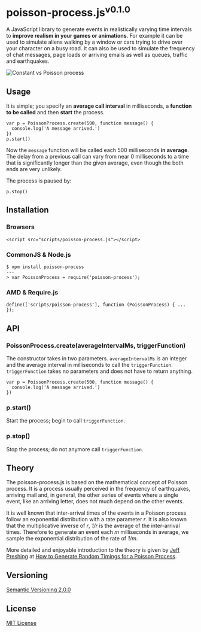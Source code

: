 # poisson-process.js<sup>v0.1.0</sup>

A JavaScript library to generate events in realistically varying time intervals to __improve realism in your games or animations__. For example it can be used to simulate aliens walking by a window or cars trying to drive over your character on a busy road. It can also be used to simulate the frequency of chat messages, page loads or arriving emails as well as queues, traffic and earthquakes.

![Constant vs Poisson process](../master/doc/cars.gif?raw=true)

## Usage

It is simple; you specify an __average call interval__ in milliseconds, a __function to be called__ and then __start__ the process.

    var p = PoissonProcess.create(500, function message() {
      console.log('A message arrived.')
    })
    p.start()

Now the `message` function will be called each 500 milliseconds __in average__. The delay from a previous call can vary from near 0 milliseconds to a time that is significantly longer than the given average, even though the both ends are very unlikely.

The process is paused by:

    p.stop()



## Installation

### Browsers

    <script src="scripts/poisson-process.js"></script>

### CommonJS & Node.js

    $ npm install poisson-process
    ---
    > var PoissonProcess = require('poisson-process');

### AMD & Require.js

    define(['scripts/poisson-process'], function (PoissonProcess) { ... });



## API

### PoissonProcess.create(averageIntervalMs, triggerFunction)

The constructor takes in two parameters. `averageIntervalMs` is an integer and the average interval in milliseconds to call the `triggerFunction`. `triggerFunction` takes no parameters and does not have to return anything.

    var p = PoissonProcess.create(500, function message() {
      console.log('A message arrived.')
    })

### p.start()

Start the process; begin to call `triggerFunction`.

### p.stop()

Stop the process; do not anymore call `triggerFunction`.



## Theory

The poisson-process.js is based on the mathematical concept of Poisson process. It is a process usually perceived in the frequency of earthquakes, arriving mail and, in general, the other series of events where a single event, like an arriving letter, does not much depend on the other events.

It is well known that inter-arrival times of the events in a Poisson process follow an exponential distribution with a rate parameter *r*. It is also known that the multiplicative inverse of *r*, *1/r* is the average of the inter-arrival times. Therefore to generate an event each *m* milliseconds in average, we sample the exponential distribution of the rate of *1/m*.

More detailed and enjoyable introduction to the theory is given by [Jeff Preshing](http://preshing.com/) at [How to Generate Random Timings for a Poisson Process](http://preshing.com/20111007/how-to-generate-random-timings-for-a-poisson-process/).



## Versioning

[Semantic Versioning 2.0.0](http://semver.org/)



## License

[MIT License](../blob/master/LICENSE)
